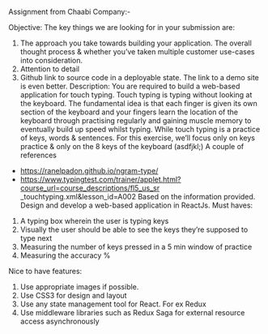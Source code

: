 Assignment from Chaabi Company:-


Objective:
The key things we are looking for in your submission are:
1) The approach you take towards building your application. The overall thought process
& whether you’ve taken multiple customer use-cases into consideration.
2) Attention to detail
3) Github link to source code in a deployable state. The link to a demo site is even better.
Description:
You are required to build a web-based application for touch typing. Touch typing is typing
without looking at the keyboard. The fundamental idea is that each finger is given its own
section of the keyboard and your fingers learn the location of the keyboard through practising
regularly and gaining muscle memory to eventually build up speed whilst typing.
While touch typing is a practice of keys, words & sentences. For this exercise, we’ll focus only
on keys practice & only on the 8 keys of the keyboard (asdfjkl;)
A couple of references
- https://ranelpadon.github.io/ngram-type/
- https://www.typingtest.com/trainer/applet.html?course_url=course_descriptions/fl5_us_sr
_touchtyping.xml&lesson_id=A002
Based on the information provided. Design and develop a web-based application in ReactJs.
Must haves:
1) A typing box wherein the user is typing keys
2) Visually the user should be able to see the keys they’re supposed to type next
3) Measuring the number of keys pressed in a 5 min window of practice
4) Measuring the accuracy %

Nice to have features:
1) Use appropriate images if possible.
2) Use CSS3 for design and layout
3) Use any state management tool for React. For ex Redux
4) Use middleware libraries such as Redux Saga for external resource access asynchronously
